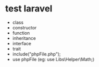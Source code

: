 # test laravel
- class
- constructor
- function
- inheritance
- interface
- trait
- include("phpFile.php");
- use phpFile (eg: use Libs\Helper\Math;)
